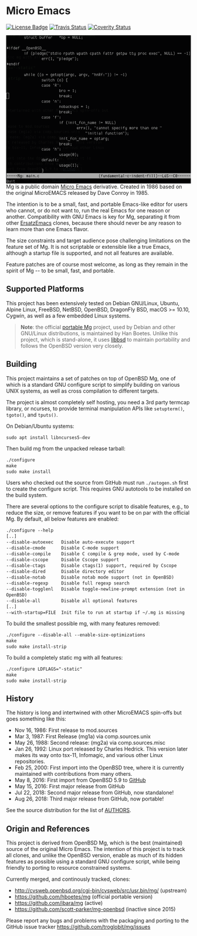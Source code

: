 Micro Emacs
===========
[![License Badge][]][License] [![Travis Status][]][Travis] [![Coverity Status]][Coverity Scan]

<img align="right" src="mg.png" title="mg in action">

Mg is a public domain [Micro Emacs][] derivative.  Created in 1986 based
on the original MicroEMACS released by Dave Conroy in 1985.

The intention is to be a small, fast, and portable Emacs-like editor for
users who cannot, or do not want to, run the real Emacs for one reason
or another.  Compatibility with GNU Emacs is key for Mg, separating it
from other [ErsatzEmacs][] clones, because there should never be any
reason to learn more than one Emacs flavor.

The size constraints and target audience pose challenging limitations on
the feature set of Mg.  It is not scriptable or extensible like a true
Emacs, although a startup file is supported, and not all features are
available.

Feature patches are of course most welcome, as long as they remain in
the spirit of Mg -- to be small, fast, and portable.


Supported Platforms
-------------------

This project has been extensively tested on Debian GNU/Linux, Ubuntu,
Alpine Linux, FreeBSD, NetBSD, OpenBSD, DragonFly BSD, macOS >= 10.10,
Cygwin, as well as a few embedded Linux systems.

> **Note**: the official [portable Mg][] project, used by Debian and
> other GNU/Linux distributions, is maintained by Han Boetes.  Unlike
> this project, which is stand-alone, it uses [libbsd][] to maintain
> portability and follows the OpenBSD version very closely.


Building
--------

This project maintains a set of patches on top of OpenBSD Mg, one of
which is a standard GNU configure script to simplify building on various
UNIX systems, as well as cross compilation to different targets.

The project is almost completely self hosting, you need a 3rd party
termcap library, or ncurses, to provide terminal manipulation APIs
like `setupterm()`, `tgoto()`, and `tputs()`.

On Debian/Ubuntu systems:

    sudo apt install libncurses5-dev

Then build mg from the unpacked release tarball:

    ./configure
    make
    sudo make install

Users who checked out the source from GitHub must run `./autogen.sh`
first to create the configure script.  This requires GNU autotools to be
installed on the build system.

There are several options to the configure script to disable features,
e.g., to reduce the size, or remove features if you want to be on par
with the official Mg.  By default, all below features are enabled:

    ./configure --help
    [..]
    --disable-autoexec   Disable auto-execute support
    --disable-cmode      Disable C-mode support
    --disable-compile    Disable C compile & grep mode, used by C-mode
    --disable-cscope     Disable Cscope support
    --disable-ctags      Disable ctags(1) support, required by Cscope
    --disable-dired      Disable directory editor
    --disable-notab      Disable notab mode support (not in OpenBSD)
    --disable-regexp     Disable full regexp search
    --disable-togglenl   Disable toggle-newline-prompt extension (not in OpenBSD)
    --disable-all        Disable all optional features
    [..]
    --with-startup=FILE  Init file to run at startup if ~/.mg is missing

To build the smallest possible mg, with many features removed:

    ./configure --disable-all --enable-size-optimizations
    make
    sudo make install-strip

To build a completely static mg with all features:

    ./configure LDFLAGS="-static"
    make
    sudo make install-strip


History
-------

The history is long and intertwined with other MicroEMACS spin-offs but
goes something like this:

* Nov 16, 1986: First release to mod.sources
* Mar  3, 1987: First Release (mg1a) via comp.sources.unix
* May 26, 1988: Second release: (mg2a) via comp.sources.misc
* Jan 26, 1992: Linux port released by Charles Hedrick. This version
  later makes its way onto tsx-11, Infomagic, and various other Linux
  repositories.
* Feb 25, 2000: First import into the OpenBSD tree, where it is
  currently maintained with contributions from many others.
* May  8, 2016: First import from OpenBSD 5.9 to [GitHub][]
* May 15, 2016: First major release from GitHub
* Jul 22, 2018: Second major release from GitHub, now standalone!
* Aug 26, 2018: Third major release from GitHub, now portable!

See the source distribution for the list of [AUTHORS][].


Origin and References
---------------------

This project is derived from OpenBSD Mg, which is the best (maintained)
source of the original Micro Emacs.  The intention of this project is to
track all clones, and unlike the OpenBSD version, enable as much of its
hidden features as possible using a standard GNU configure script, while
being friendly to porting to resource constrained systems.

Currently merged, and continously tracked, clones:

- http://cvsweb.openbsd.org/cgi-bin/cvsweb/src/usr.bin/mg/ (upstream)
- https://github.com/hboetes/mg (official portable version)
- https://github.com/ibara/mg (active)
- https://github.com/scott-parker/mg-openbsd (inactive since 2015)

Please report any bugs and problems with the packaging and porting to
the GitHub issue tracker <https://github.com/troglobit/mg/issues>

[Micro Emacs]:     https://www.emacswiki.org/emacs/MicroEmacs
[ErsatzEmacs]:     https://www.emacswiki.org/emacs/ErsatzEmacs
[portable Mg]:     https://github.com/hboetes/mg
[libbsd]:          https://libbsd.freedesktop.org/wiki/
[GitHub]:          https://github.com/troglobit/mg
[AUTHORS]:         https://github.com/troglobit/mg/blob/master/AUTHORS
[Joachim Nilsson]: http://troglobit.com
[License]:         http://unlicense.org/
[License Badge]:   https://img.shields.io/badge/license-Unlicense-blue.svg
[Travis]:          https://travis-ci.org/troglobit/mg
[Travis Status]:   https://travis-ci.org/troglobit/mg.png?branch=master
[Coverity Scan]:   https://scan.coverity.com/projects/8859
[Coverity Status]: https://scan.coverity.com/projects/8859/badge.svg
